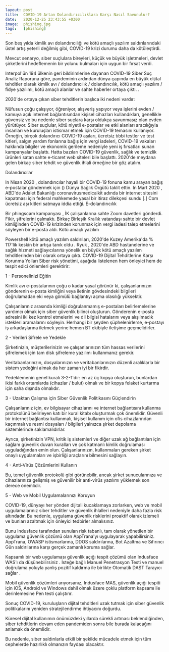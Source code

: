 ```yaml
---
layout: post
title:  COVID-19 Artan Dolandırıcılıklara Karşı Nasıl Savunulur?
date:   2020-12-25 23:43:55 +0300
image:  phishing.jpg
tags:   [phishing]
---
```


Son beş yılda kimlik avı dolandırıcılığı ve kötü amaçlı yazılım saldırılarındaki üstel artış yeterli değilmiş gibi, COVID-19 krizi durumu daha da kötüleştirdi.

Mevcut senaryo, siber suçlulara bireyleri, küçük ve büyük işletmeleri, devlet şirketlerini hedeflemenin bir yolunu bulmaları için uygun bir fırsat verdi.

Interpol'ün 194 ülkenin geri bildirimlerine dayanan COVID-19 Siber Suç Analiz Raporuna göre, pandeminin ardından dünya çapında en büyük dijital tehditler olarak kimlik avı / dolandırıcılık / dolandırıcılık, kötü amaçlı yazılım / fidye yazılımı, kötü amaçlı alanlar ve sahte haberler ortaya çıktı. .

2020'de ortaya çıkan siber tehditlerin başlıca iki nedeni vardır:

Nüfusun çoğu çalışıyor, öğreniyor, alışveriş yapıyor veya işlerini evden / kamuya açık internet bağlantısından kişisel cihazları kullandıkları, genellikle güvensiz ve bu nedenle siber suçlara karşı oldukça savunmasız olan evden yürütüyor.
Siber suçlular, kötü niyetli e-postalar ve etki alanları aracılığıyla insanları ve kuruluşları istismar etmek için COVID-19 temasını kullanıyor. Örneğin, birçok dolandırıcı COVID-19 aşıları, ücretsiz tıbbi testler ve test kitleri, salgın yardım fonlarına bağış için vergi iadeleri, COVID-19 vakaları hakkında bilgiler ve ekonomik gerileme nedeniyle yeni iş fırsatları sunan kampanyalar başlattı. Hatta bazıları COVID-19 güvenlik, sağlık ve temizlik ürünleri satan sahte e-ticaret web siteleri bile başlattı.
2020'de meydana gelen birkaç siber tehdit ve güvenlik ihlali örneğine bir göz atalım.

Dolandırıcılar

In Nisan 2020 , dolandırıcılar hayali bir COVID-19 fonuna kamu arayan bağış e-postalar göndermek için () Dünya Sağlık Örgütü taklit ettin.
In Mart 2020 , ABD'de Adalet Bakanlığı coronavirusmedicalkit adında bir internet sitesini kapatması için federal mahkemede yasal bir itiraz dilekçesi sundu [.] Com ücretsiz aşı kitleri satmaya iddia ettiği.
E-dolandırıcılık

Bir phingscam kampanyası , İK çalışanlarına sahte Zoom davetleri gönderdi. Fikir, şifrelerini çalmaktı.
Birkaç Birleşik Krallık vatandaşı sahte bir devlet kimliğinden COVID-19 krizinden korunmak için vergi iadesi talep etmelerini söyleyen bir e-posta aldı.
Kötü amaçlı yazılım

Powershell kötü amaçlı yazılım saldırıları, 2020'de Kuzey Amerika'da % 117'lik keskin bir artışa tanık oldu .
Ryuk , 2020'de ABD hastanelerine ve sağlık hizmeti sağlayıcılarına yönelik en büyük kötü amaçlı yazılım tehditlerinden biri olarak ortaya çıktı.
COVID-19 Dijital Tehditlerine Karşı Korunma Yolları
Siber risk yönetimi, aşağıda listelenen hem önleyici hem de tespit edici önlemleri gerektirir:

1 - Personelinizi Eğitin

Kimlik avı e-postalarının çoğu o kadar yasal görünür ki, çalışanlarınızın gönderenin e-posta kimliğini veya iletinin gövdesindeki bilgileri doğrulamadan eki veya gömülü bağlantıyı açma olasılığı yüksektir.

Çalışanlarınız arasında kimliği doğrulanmamış e-postaları belirlemelerine yardımcı olmak için siber güvenlik bilinci oluşturun. Gönderenin e-posta adresini iki kez kontrol etmelerini ve dil bilgisi hatalarını veya alışılmadık istekleri aramalarını söyleyin. Herhangi bir şeyden şüphelenirlerse, e-postayı iş arkadaşlarına iletmek yerine hemen BT ekibiyle iletişime geçmelidirler.

2 - Verileri Şifrele ve Yedekle

Şirketinizin, müşterilerinizin ve çalışanlarınızın tüm hassas verilerini şifrelemek için tam disk şifreleme yazılımı kullanmanız gerekir.

Veritabanlarınızın, dosyalarınızın ve veritabanlarınızın düzenli aralıklarla bir sistem yedeğini almak da her zaman iyi bir fikirdir.

Yedeklemenin genel kuralı 3-2-1'dir: en az üç kopya oluşturun, bunlardan ikisi farklı ortamlarda (cihazlar / bulut) olmalı ve bir kopya felaket kurtarma için saha dışında olmalıdır.

3 - Uzaktan Çalışma için Siber Güvenlik Politikasını Güçlendirin

Çalışanlarınız için, ev bilgisayar cihazlarını ve internet bağlantısını kullanma protokolünü belirleyen katı bir kural kitabı oluşturmak çok önemlidir. Güvenli bir internet bağlantısı kullanmalı, kişisel kullanım için ofis cihazlarından kaçınmalı ve resmi dosyaları / bilgileri yalnızca şirket depolama sistemlerinde saklamalıdırlar.

Ayrıca, şirketinizin VPN, kritik iş sistemleri ve diğer uzak ağ bağlantıları için sağlam güvenlik duvarı kuralları ve çok katmanlı kimlik doğrulaması uyguladığından emin olun. Çalışanlarınızın, kullanmaları gereken şirket onaylı uygulamaları ve işbirliği araçlarını bilmesini sağlayın.

4 - Anti-Virüs Çözümlerini Kullanın

Bu, temel güvenlik protokolü gibi görünebilir, ancak şirket sunucularınıza ve cihazlarınıza gelişmiş ve güvenilir bir anti-virüs yazılımı yüklemek son derece önemlidir.

5 - Web ve Mobil Uygulamalarınızı Koruyun

COVID-19, dünyayı her yönden dijitali kucaklamaya zorlarken, web ve mobil uygulamalarınız siber tehditler ve güvenlik ihlalleri nedeniyle daha fazla risk altındadır. Bu nedenle, uygulama güvenlik risklerini proaktif olarak izlemeli ve bunları azaltmak için önleyici tedbirler almalısınız.

Bunu Indusface tarafından sunulan risk tabanlı, tam olarak yönetilen bir uygulama güvenlik çözümü olan AppTrana'yı uygulayarak yapabilirsiniz. AppTrana, OWASP istismarlarına, DDOS saldırılarına, Bot Azaltma ve Sıfırıncı Gün saldırılarına karşı gerçek zamanlı koruma sağlar.

Kapsamlı bir web uygulaması güvenlik açığı tespit çözümü olan Indusface WAS'ı da düşünebilirsiniz . İsteğe bağlı Manuel Penetrasyon Testi ve manuel doğrulama yoluyla yanlış pozitif kaldırma ile birlikte Otomatik DAST Tarayıcı sağlar .

Mobil güvenlik çözümleri arıyorsanız, Indusface MAS, güvenlik açığı tespiti için iOS, Android ve Windows dahil olmak üzere çoklu platform kapsamı ile derinlemesine Pen testi çalıştırır.

Sonuç
COVID-19, kuruluşların dijital tehditleri uzak tutmak için siber güvenlik politikalarını yeniden stratejilendirme ihtiyacını doğurdu.

Küresel dijital kullanımın önümüzdeki yıllarda sürekli artması beklendiğinden, siber tehditlerin devam eden pandemiden sonra bile burada kalacağını anlamak da önemlidir.

Bu nedenle, siber saldırılarla etkili bir şekilde mücadele etmek için tüm cephelerde hazırlıklı olmanızın faydası olacaktır.